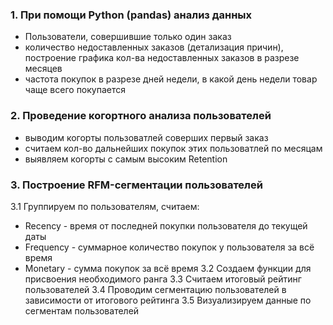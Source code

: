 ### 1. При помощи Python (pandas) анализ данных 
* Пользователи, совершившие только один заказ
* количество недоставленных заказов (детализация причин), построение графика кол-ва недоставленных заказов в разрезе месяцев
* частота покупок в разрезе дней недели, в какой день недели товар чаще всего покупается
### 2. Проведение когортного анализа пользователей
* выводим когорты пользоватлей соверших первый заказ
* считаем кол-во дальнейших покупок этих пользоватлей по месяцам
* выявляем когорты с самым высоким Retention
### 3. Построение RFM-сегментации пользователей
 3.1 Группируем по пользователям, считаем:  
* Recency - время от последней покупки пользователя до текущей даты
* Frequency - суммарное количество покупок у пользователя за всё время
* Monetary - сумма покупок за всё время
 3.2 Создаем функции для присвоения необходимого ранга
 3.3 Считаем итоговый рейтинг пользователей
 3.4 Проводим сегментацию пользователей в зависимости от итогового рейтинга
 3.5 Визуализируем данные по сегментам пользователей
